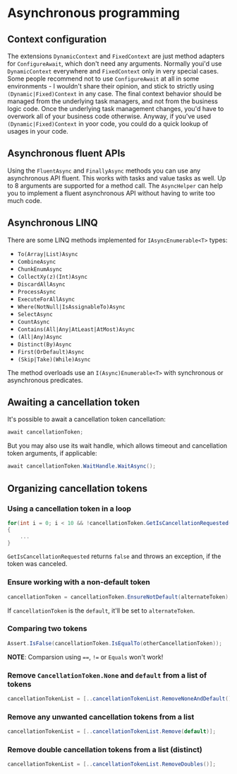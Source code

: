 # Asynchronous programming

## Context configuration

The extensions `DynamicContext` and `FixedContext` are just method adapters for `ConfigureAwait`, which don't need any arguments. Normally youi'd use `DynamicContext` everywhere and `FixedContext` only in very special cases. Some people recommend not to use `ConfigureAwait` at all in some environments - I wouldn't share their opinion, and stick to strictly using `(Dynamic|Fixed)Context` in any case. The final context behavior should be managed from the underlying task managers, and not from the business logic code. Once the underlying task management changes, you'd have to overwork all of your business code otherwise. Anyway, if you've used `(Dynamic|Fixed)Context` in yoor code, you could do a quick lookup of usages in your code.

## Asynchronous fluent APIs

Using the `FluentAsync` and `FinallyAsync` methods you can use any asynchronous API fluent. This works with tasks and value tasks as well. Up to 8 arguments are supported for a method call. The `AsyncHelper` can help you to implement a fluent asynchronous API without having to write too much code.

## Asynchronous LINQ

There are some LINQ methods implemented for `IAsyncEnumerable<T>` types:

- `To(Array|List)Async`
- `CombineAsync`
- `ChunkEnumAsync`
- `CollectXy(z)(Int)Async`
- `DiscardAllAsync`
- `ProcessAsync`
- `ExecuteForAllAsync`
- `Where(NotNull|IsAssignableTo)Async`
- `SelectAsync`
- `CountAsync`
- `Contains(All|Any|AtLeast|AtMost)Async`
- `(All|Any)Async`
- `Distinct(By)Async`
- `First(OrDefault)Async`
- `(Skip|Take)(While)Async`

The method overloads use an `I(Async)Enumerable<T>` with synchronous or asynchronous predicates.

## Awaiting a cancellation token

It's possible to await a cancellation token cancellation:

```cs
await cancellationToken;
```

But you may also use its wait handle, which allows timeout and cancellation token arguments, if applicable:

```cs
await cancellationToken.WaitHandle.WaitAsync();
```

## Organizing cancellation tokens

### Using a cancellation token in a loop

```cs
for(int i = 0; i < 10 && !cancellationToken.GetIsCancellationRequested(); i++)
{
	...
}
```

`GetIsCancellationRequested` returns `false` and throws an exception, if the token was canceled.

### Ensure working with a non-default token

```cs
cancellationToken = cancellationToken.EnsureNotDefault(alternateToken);
```

If `cancellationToken` is the `default`, it'll be set to `alternateToken`.

### Comparing two tokens

```cs
Assert.IsFalse(cancellationToken.IsEqualTo(otherCancellationToken));
```

**NOTE**: Comparsion using `==`, `!=` or `Equals` won't work!

### Remove `CancellationToken.None` and `default` from a list of tokens

```cs
cancellationTokenList = [..cancellationTokenList.RemoveNoneAndDefault()];
```

### Remove any unwanted cancellation tokens from a list

```cs
cancellationTokenList = [..cancellationTokenList.Remove(default)];
```

### Remove double cancellation tokens from a list (distinct)

```cs
cancellationTokenList = [..cancellationTokenList.RemoveDoubles()];
```
